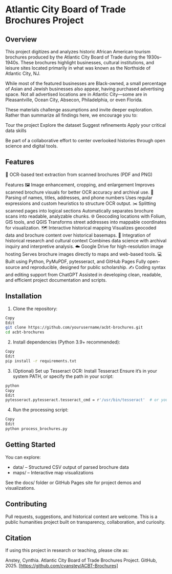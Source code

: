 # Atlantic City Board of Trade Brochures Project

## Overview
This project digitizes and analyzes historic African American tourism brochures produced by the Atlantic City Board of Trade during the 1930s–1940s. These brochures highlight businesses, cultural institutions, and leisure sites located primarily in what was known as the Northside of Atlantic City, NJ.

While most of the featured businesses are Black-owned, a small percentage of Asian and Jewish businesses also appear, having purchased advertising space. Not all advertised locations are in Atlantic City—some are in Pleasantville, Ocean City, Absecon, Philadelphia, or even Florida.

These materials challenge assumptions and invite deeper exploration. Rather than summarize all findings here, we encourage you to:

Tour the project
Explore the dataset
Suggest refinements
Apply your critical data skills

Be part of a collaborative effort to center overlooked histories through open science and digital tools.

## Features
📄 OCR-based text extraction from scanned brochures (PDF and PNG)

Features
🖼️ Image enhancement, cropping, and enlargement
Improves scanned brochure visuals for better OCR accuracy and archival use.
🧠 Parsing of names, titles, addresses, and phone numbers
Uses regular expressions and custom heuristics to structure OCR output.
✂️ Splitting scanned pages into logical sections
Automatically separates brochure scans into readable, analyzable chunks.
🌐 Geocoding locations with Folium, GIS tools, and QGIS
Transforms street addresses into mappable coordinates for visualization.
🗺️ Interactive historical mapping
Visualizes geocoded data and brochure content over historical basemaps.
🧾 Integration of historical research and cultural context
Combines data science with archival inquiry and interpretive analysis.
☁️ Google Drive for high-resolution image hosting
Serves brochure images directly to maps and web-based tools.
💻 Built using Python, PyMuPDF, pytesseract, and GitHub Pages
Fully open-source and reproducible, designed for public scholarship.
✍️ Coding syntax and editing support from ChatGPT
Assisted in developing clean, readable, and efficient project documentation and scripts.

## Installation
1. Clone the repository:
```bash
Copy
Edit
git clone https://github.com/yourusername/acbt-brochures.git
cd acbt-brochures
```
2. Install dependencies (Python 3.9+ recommended):
```bash
Copy
Edit
pip install -r requirements.txt
```
3. (Optional) Set up Tesseract OCR:
Install Tesseract
Ensure it’s in your system PATH, or specify the path in your script:
```bash
python
Copy
Edit
pytesseract.pytesseract.tesseract_cmd = r'/usr/bin/tesseract'  # or your path
```
4. Run the processing script:
```bash
Copy
Edit
python process_brochures.py
```

## Getting Started
You can explore:

- data/ – Structured CSV output of parsed brochure data
- maps/ – Interactive map visualizations

See the docs/ folder or GitHub Pages site for project demos and visualizations.

## Contributing
Pull requests, suggestions, and historical context are welcome. This is a public humanities project built on transparency, collaboration, and curiosity.

## Citation
If using this project in research or teaching, please cite as:

Anstey, Cynthia. Atlantic City Board of Trade Brochures Project. GitHub, 2025. [https://github.com/cvanstey/ACBT-Brochures]
